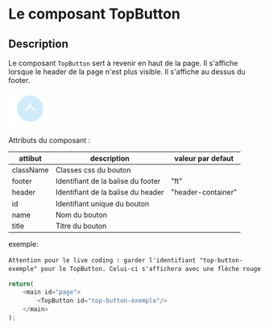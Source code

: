 # Le composant TopButton

## Description

Le composant `TopButton` sert à revenir en haut de la page.
Il s'affiche lorsque le header de la page n'est plus visible.
Il s'affiche au dessus du footer.

![bouton](../sources/button/top-button.png)

Attributs du composant :

| attibut   | description                                                        | valeur par defaut |
| --------- | ------------------------------------------------------------------ | --------- |
| className | Classes css du bouton| &nbsp;  |
| footer    | Identifiant de la balise du footer | "ft" |
| header    | Identifiant de la balise du header |  "header-container" |
| id        | Identifiant unique du bouton | &nbsp; |
| name      | Nom du bouton | &nbsp; |
| title     | Titre du bouton | &nbsp;  |

exemple:

`Attention pour le live coding : garder l'identifiant "top-button-exemple" pour le TopButton. Celui-ci s'affichera avec une flèche rouge`

```javascript showroom
return(
    <main id="page">
        <TopButton id="top-button-exemple"/>
    </main>
);
```